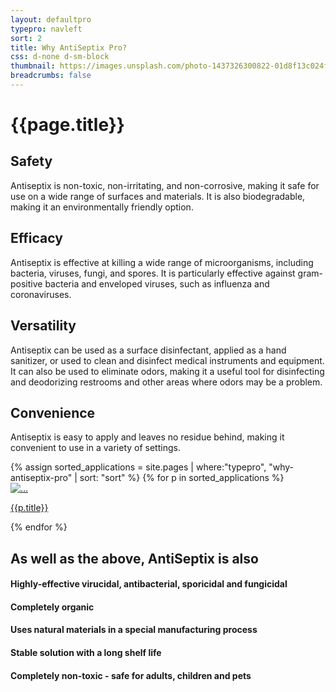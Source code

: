 ```yaml
---
layout: defaultpro
typepro: navleft
sort: 2
title: Why AntiSeptix Pro?
css: d-none d-sm-block
thumbnail: https://images.unsplash.com/photo-1437326300822-01d8f13c024f?ixlib=rb-1.2.1&ixid=MnwxMjA3fDB8MHxwaG90by1wYWdlfHx8fGVufDB8fHx8&auto=format&fit=crop&w=2070&q=80
breadcrumbs: false
---
```

# {{page.title}}

## Safety

Antiseptix is non-toxic, non-irritating, and non-corrosive, making it safe for use on a wide range of surfaces and materials. It is also biodegradable, making it an environmentally friendly option.

## Efficacy

Antiseptix is effective at killing a wide range of microorganisms, including bacteria, viruses, fungi, and spores. It is particularly effective against gram-positive bacteria and enveloped viruses, such as influenza and coronaviruses.

## Versatility

Antiseptix can be used as a surface disinfectant, applied as a hand sanitizer, or used to clean and disinfect medical instruments and equipment. It can also be used to eliminate odors, making it a useful tool for disinfecting and deodorizing restrooms and other areas where odors may be a problem.

## Convenience

Antiseptix is easy to apply and leaves no residue behind, making it convenient to use in a variety of settings.

<div class="container py-3 g-sm-0 subcardssections">
    <div class="row">
        {% assign sorted_applications = site.pages | where:"typepro", "why-antiseptix-pro" | sort: "sort" %}
        {% for p in sorted_applications %}
            <div class="col-12 col-sm-6 col-md-4 py-3">
                <div class="card">
                    <a href="{{ site.baseurl }}{{ p.url }}" class="text-decoration-none fw-bold text-dark">
                        <img src="{{ p.thumbnail }}" class="card-img-top" alt="...">
                        <div class="card-body text-center">
                        <p class="card-text">{{p.title}}</p>
                        </div>
                    </a>
                  </div>
        </div>
        {% endfor %}
    </div>
</div>

## As well as the above, AntiSeptix is also

#### Highly-effective virucidal, antibacterial, sporicidal and fungicidal

#### Completely organic

#### Uses natural materials in a special manufacturing process

#### Stable solution with a long shelf life

#### Completely non-toxic - safe for adults, children and pets